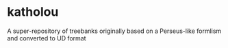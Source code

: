 # katholou
A super-repository of treebanks originally based on a Perseus-like formlism and converted to UD format
